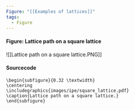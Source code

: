 ```yaml
---
Figure: "[[Examples of lattices]]"
tags:
  - Figure
---
```

#### Figure: Lattice path on a square lattice

![[Lattice path on a square lattice.PNG]]

#### Sourcecode

```
\begin{subfigure}{0.32 \textwidth}
\centering
\includegraphics{images/ipe/square_lattice.pdf}
\caption{Lattice path on a square lattice.}
\end{subfigure}
```